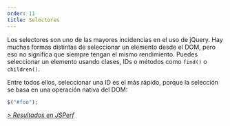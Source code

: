 ```yaml
---
order: 11
title: Selectores
---
```


Los selectores son uno de las mayores incidencias en el uso de jQuery. Hay muchas formas distintas de seleccionar un elemento desde el DOM, pero eso no significa que siempre tengan el mismo rendimiento. Puedes seleccionar un elemento usando clases, IDs o métodos como `find()` o `children()`.

Entre todos ellos, seleccionar una ID es el más rápido, porque la selección se basa en una operación nativa del DOM:

```js
$("#foo");
```

*[> Resultados en JSPerf](http://jsperf.com/browser-diet-jquery-selectors)*